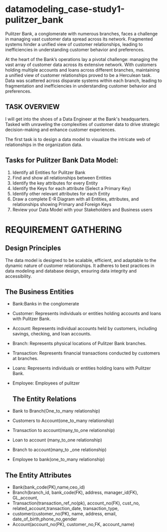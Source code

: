 # datamodeling_case-study1-pulitzer_bank
Pulitzer Bank, a conglomerate with numerous branches, faces a challenge in managing vast customer data spread across its network. Fragmented systems hinder a unified view of customer relationships, leading to inefficiencies in understanding customer behavior and preferences.

At the heart of the Bank’s operations lay a pivotal challenge: managing the vast array of
customer data across its extensive network. With customers holding multiple accounts
and loans across different branches, maintaining a unified view of customer relationships
proved to be a Herculean task. Data was scattered across disparate systems within each
branch, leading to fragmentation and inefficiencies in understanding customer behavior
and preferences.

## TASK OVERVIEW
I will get into the shoes of a Data Engineer at the Bank's headquarters.  Tasked with unraveling the
complexities of customer data to drive strategic decision-making and enhance customer
experiences.

The first task is to design a data model to visualize the intricate web of relationships in
the organization data.

## Tasks for Pulitzer Bank Data Model:
1. Identify all Entities for Pulitzer Bank
2. Find and show all relationships between Entities
3. Identify the key attributes for every Entity
4. Identify the Keys for each attribute (Select a Primary Key)
5. Identify other relevant attributes for each Entity
6. Draw a complete E-R Diagram with all Entities, attributes, and relationships showing Primary and Foreign Keys
7. Review your Data Model with your Stakeholders and Business users
   
# REQUIREMENT GATHERING

## Design Principles
The data model is designed to be scalable, efficient, and adaptable to the dynamic nature of customer relationships. It adheres to best practices in data modeling and database design, ensuring data integrity and accessibility.

## The Business Entities
- Bank:Banks in the conglomerate
- Customer: Represents individuals or entities holding accounts and loans with Pulitzer Bank.
- Account: Represents individual accounts held by customers, including savings, checking, and loan accounts.
- Branch: Represents physical locations of Pulitzer Bank branches.
- Transaction: Represents financial transactions conducted by customers at branches.
- Loans: Represents individuals or entities holding loans with Pulitzer Bank.
- Employee: Employees of pulitzer

  ## The Entity Relations
- Bank to Branch(One_to_many relationship)
- Customers to Account(one_to_many relationship)
- Transaction to account(many_to_one relationship)
- Loan to account (many_to_one relationship)
- Branch to account(many_to _one relationship)
- Employee to bank(one_to_many relationship)

 ## The Entity Attributes
- Bank(bank_code(PK),name,ceo_id)
- Branch(branch_id, bank_code(FK), address, manager_id(FK), GL_account,
- Transaction(transaction_ref_no(pk), account_no(FK), cust_no, related_account,transaction_date, transaction_type,
- customer(customer_no(PK), name, address, email, date_of_birth,phone_no,gender
- Account(account_no(PK), customer_no,FK, account_name)

  



